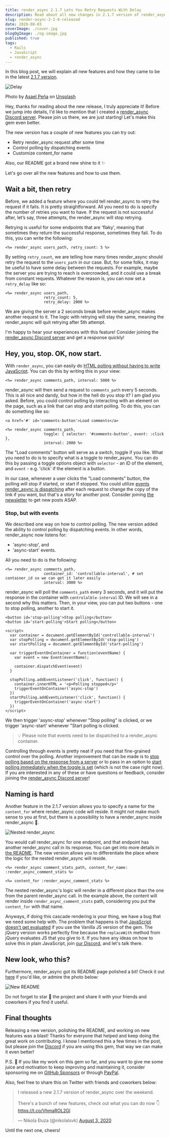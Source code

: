 ```yaml
---
title: render_async 2.1.7 Lets You Retry Requests With Delay
description: Read about all new changes in 2.1.7 version of render_async.
slug: render-async-2-1-6-released
date: 2020-08-03
coverImage: ./cover.jpg
blogOgImage: ./og-image.jpg
published: true
tags:
  - Rails
  - JavaScript
  - render_async
---
```


In this blog post, we will explain all new features and how they came to be in the
latest [2.1.7 version](https://github.com/renderedtext/render_async/releases/tag/2.1.7).

![Delay](./cover.jpg)

<div class="photo-caption">
<span>Photo by <a href="https://unsplash.com/@asaelamaury?utm_source=unsplash&amp;utm_medium=referral&amp;utm_content=creditCopyText">Asael Peña</a> on <a href="https://unsplash.com/s/photos/wait?utm_source=unsplash&amp;utm_medium=referral&amp;utm_content=creditCopyText">Unsplash</a></span>
</div>

Hey, thanks for reading about the new release, I truly appreciate it! Before we jump
into details, I'd like to mention that I created a [render_async Discord server](https://discord.gg/SPfbeRm).
Please join us there, we are just starting! Let's make this gem even better.

The new version has a couple of new features you can try out:

- Retry render_async request after some time
- Control polling by dispatching events
- Customize content_for name

Also, our README got a brand new shine to it ✨

Let's go over all the new features and how to use them.

## Wait a bit, then retry

Before, we added a feature where you could tell render_async to retry the
request if it fails. It is pretty straightforward. All you need to do is
specify the number of retries you want to have. If the request is not
successful after, let’s say, three attempts, the render_async will stop
retrying.

Retrying is useful for some endpoints that are 'flaky', meaning that sometimes they
return the successful response, sometimes they fail. To do this, you can write the following:

```erb
<%= render_async users_path, retry_count: 5 %>
```

By setting `retry_count`, we are telling how many times render_async should
retry the request to the `users_path` in our case. But, for some folks, it may be
useful to have some delay between the requests. For example, maybe the server
you are trying to reach is overcrowded, and it could use a break from constant
requests. Whatever the reason is, you can now set a `retry_delay` like so:

```erb
<%= render_async users_path,
                 retry_count: 5,
                 retry_delay: 2000 %>
```

We are giving the server a 2 seconds break before render_async makes another
request to it. The logic with retrying will stay the same, meaning the
render_async will quit retrying after 5th attempt.

I'm happy to hear your experiences with this feature! Consider joining
the [render_async Discord server](https://discord.gg/SPfbeRm) and get a response quickly!

## Hey, you, stop. OK, now start.

With `render_async`, you can easily do
[HTML polling without having to write JavaScript](/rails-html-polling-without-writing-javascript).
You can do this by writing this in your view:

```erb
<%= render_async comments_path, interval: 5000 %>
```

render_async will then send a request to `comments_path` every 5 seconds. This
is all nice and dandy, but how in the hell do you stop it? I am glad you asked.
Before, you could control polling by interacting with an element on the page,
such as a link that can stop and start polling. To do this, you can do
something like so:

```erb
<a href='#' id='comments-button'>Load comments</a>

<%= render_async comments_path,
                 toggle: { selector: '#comments-button', event: :click },
                 interval: 2000 %>
```

The "Load comments" button will serve as a switch, toggle if you like. What you need to do
is to specify what is a toggle to render_async. You can do this by passing a toggle options
object with `selector` - an ID of the element, and `event` - e.g. 'click' if the element is a button.

In our case, whenever a user clicks the "Load comments" button, the polling
will stop if started, or start if stopped.
You could utilize [events render_async is dispatching](https://github.com/renderedtext/render_async#passing-in-an-event-name)
after each request to change the copy of the link
if you want, but that's a story for another post.
Consider joining [the newsletter](/newsletter) to get new posts ASAP.

### Stop, but with events

We described one way on how to control polling. The new version added the ability to
control polling by dispatching events. In other words, render_async now listens for:

- 'async-stop', and
- 'async-start' events.

All you need to do is the following:

```erb
<%= render_async comments_path,
                 container_id: 'controllable-interval', # set container_id so we can get it later easily
                 interval: 3000 %>
```

render_async will poll the `comments_path` every 3 seconds, and it will put the response in the
container with `controlalble-interval` ID. We will see in a second why this matters. Then,
in your view, you can put two buttons - one to stop polling, another to start it.

```markup
<button id='stop-polling'>Stop polling</button>
<button id='start-polling'>Start polling</button>

<script>
  var container = document.getElementById('controllable-interval')
  var stopPolling = document.getElementById('stop-polling')
  var startPolling = document.getElementById('start-polling')

  var triggerEventOnContainer = function(eventName) {
    var event = new Event(eventName);

    container.dispatchEvent(event)
  }

  stopPolling.addEventListener('click', function() {
    container.innerHTML = '<p>Polling stopped</p>'
    triggerEventOnContainer('async-stop')
  })
  startPolling.addEventListener('click', function() {
    triggerEventOnContainer('async-start')
  })
</script>
```

We then trigger 'async-stop' whenever "Stop polling" is clicked, or we trigger
'async-start' whenever "Start polling is clicked.

> 💡 Please note that events need to be dispatched to a render_async container.

Controlling through events is pretty neat if you need that fine-grained control
over the polling. Another improvement
that can be made is to [stop polling based on the response from a server](https://github.com/renderedtext/render_async/issues/106)
or to pass in an option to
[start polling immediately when the toggle is set](https://github.com/renderedtext/render_async/issues/118)
(which is not the case right now). If you are interested in any of these or have questions or feedback,
consider joining the [render_async Discord server](https://discord.gg/SPfbeRm)!

## Naming is hard

Another feature in the 2.1.7 version allows you to specify a name for the
`content_for` where render_async code will reside. It might not make much
sense to you at first, but there is a possibility to have a render_async inside
render_async 🤯.

![Nested render_async](./nested-render-async.jpg)

You would call render_async for one endpoint, and that endpoint has another render_async call
in its response. You can get into more details in [the README](https://github.com/renderedtext/render_async#nested-async-renders).
The new version allows you to differentiate the place where the logic for the
nested render_async will reside.

```
<%= render_async comment_stats_path, content_for_name: :render_async_comment_stats %>

<%= content_for :render_async_comment_stats %>
```

The nested render_async's logic will render in a different place than the one
from the parent render_async call. In the example above, the content will
render inside `render_async_comment_stats` path, considering you put the
`content_for` with that name.

Anyways, if doing this cascade rendering is your thing, we have a bug that we
need some help with. The problem that happens is that [JavaScript doesn't get evaluated](https://github.com/renderedtext/render_async/issues/30)
if you use the Vanilla JS version of the gem. The jQuery version works
perfectly fine because the `replaceWith` method from jQuery evaluates JS that
you give to it. If you have any ideas on how to solve this in plain JavaScript, join
[our Discord](https://discord.gg/SPfbeRm), and let's talk there.

## New look, who this?

Furthermore, render_async got its README page polished a bit! Check it out [here](https://github.com/renderedtext/render_async)
if you'd like, or admire the photo below:

![New README](./new-readme.png)

Do not forget to star 🌟 the project and share it with your friends and
coworkers if you find it useful.

## Final thoughts

Releasing a new version, polishing the README, and working on new features was
a blast! Thanks for everyone that helped and keep doing the great work on
contributing. I know I
mentioned this a few times in the post, but please join the
[Discord](https://discord.gg/SPfbeRm) if you are using this gem, that way we
can make it even better!

P.S. 💸 If you like my work on this gem so far, and you want to give me some juice
and motivation to keep improving and maintaining it, consider sponsoring me on
[GitHub Sponsors](https://github.com/sponsors/nikolalsvk) or through
[PayPal](https://www.paypal.me/nikolalsvk/9.99).

Also, feel free to share this on Twitter with friends and coworkers below:

<blockquote class="twitter-tweet tw-align-center"><p lang="en" dir="ltr">I released a new 2.1.7 version of render_async over the weekend.<br><br>There&#39;s a bunch of new features, check out what you can do now 👇<a href="https://t.co/VhmaROL2Gl">https://t.co/VhmaROL2Gl</a></p>&mdash; Nikola Đuza (@nikolalsvk) <a href="https://twitter.com/nikolalsvk/status/1290229827572649998?ref_src=twsrc%5Etfw">August 3, 2020</a></blockquote> <script async src="https://platform.twitter.com/widgets.js" charset="utf-8"></script>

Until the next one, cheers!

